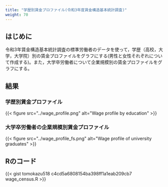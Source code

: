 ```yaml
---
title: "学歴別賃金プロファイル(令和3年度賃金構造基本統計調査)"
weight: 70
---
```


## はじめに

令和3年賃金構造基本統計調査の標準労働者のデータを使って，学歴（高校，大学，大学院）別の賃金プロファイルをグラフにする(男性と女性それぞれについて作成する)。また，大学卒労働者について企業規模別の賃金プロファイルをグラフにする。

## 結果

### 学歴別賃金プロファイル

{{< figure src="../wage_profile.png" alt="Wage profile by education" >}}


### 大学卒労働者の企業規模別賃金プロファイル

{{< figure src="../wage_profile_fs.png" alt="Wage profile of university graduates" >}}

## Rのコード

{{< gist tomokazu518 c4cd5a6808154ba398ff1a1eab209cb7 wage_census.R >}}
